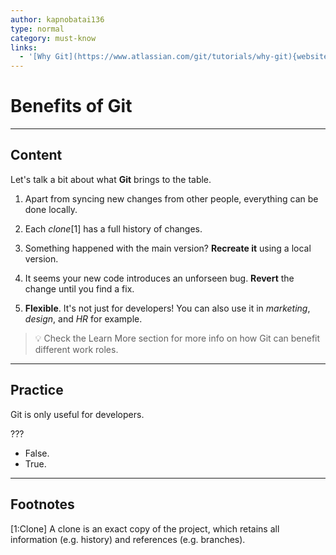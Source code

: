 ```yaml
---
author: kapnobatai136
type: normal
category: must-know
links:
  - '[Why Git](https://www.atlassian.com/git/tutorials/why-git){website}'
---
```


# Benefits of Git


---

## Content

Let's talk a bit about what **Git** brings to the table.

1. Apart from syncing new changes from other people, everything can be done locally.

2. Each *clone*[1] has a full history of changes.

3. Something happened with the main version? **Recreate it** using a local version.

4. It seems your new code introduces an unforseen bug. **Revert** the change until you find a fix.

5. **Flexible**. It's not just for developers! You can also use it in *marketing*, *design*, and *HR* for example.

> 💡 Check the Learn More section for more info on how Git can benefit different work roles.


---

## Practice

Git is only useful for developers.

???

- False.
- True.


---

## Footnotes

[1:Clone]
A clone is an exact copy of the project, which retains all information (e.g. history) and references (e.g. branches).
 
